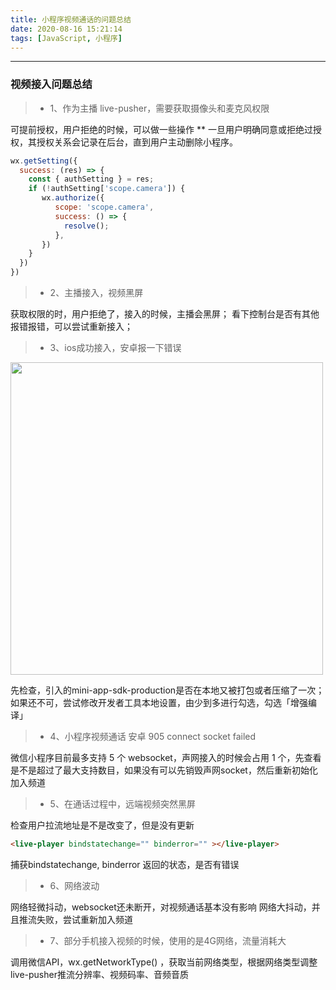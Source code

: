 ```yaml
---
title: 小程序视频通话的问题总结
date: 2020-08-16 15:21:14
tags: [JavaScript, 小程序]
---
```


------

### 视频接入问题总结
> * 1、作为主播 live-pusher，需要获取摄像头和麦克风权限

可提前授权，用户拒绝的时候，可以做一些操作
** 一旦用户明确同意或拒绝过授权，其授权关系会记录在后台，直到用户主动删除小程序。

```javascript
wx.getSetting({
  success: (res) => {
    const { authSetting } = res;
    if (!authSetting['scope.camera']) {
       wx.authorize({
          scope: 'scope.camera',
          success: () => {
            resolve();
          },
       })
    }
  })
})
```

> * 2、主播接入，视频黑屏

获取权限的时，用户拒绝了，接入的时候，主播会黑屏；
看下控制台是否有其他报错报错，可以尝试重新接入；

> * 3、ios成功接入，安卓报一下错误

<img src='/assets/images/agora-error.png' style='width: 500px' />

先检查，引入的mini-app-sdk-production是否在本地又被打包或者压缩了一次；
如果还不可，尝试修改开发者工具本地设置，由少到多进行勾选，勾选「增强编译」

> * 4、小程序视频通话 安卓 905 connect socket failed

微信小程序目前最多支持 5 个 websocket，声网接入的时候会占用 1 个，先查看是不是超过了最大支持数目，如果没有可以先销毁声网socket，然后重新初始化加入频道

> * 5、在通话过程中，远端视频突然黑屏

检查用户拉流地址是不是改变了，但是没有更新

```html
<live-player bindstatechange="" binderror="" ></live-player>
```

捕获bindstatechange, binderror 返回的状态，是否有错误

> * 6、网络波动

网络轻微抖动，websocket还未断开，对视频通话基本没有影响
网络大抖动，并且推流失败，尝试重新加入频道

> * 7、部分手机接入视频的时候，使用的是4G网络，流量消耗大

调用微信API，wx.getNetworkType() ，获取当前网络类型，根据网络类型调整live-pusher推流分辨率、视频码率、音频音质
